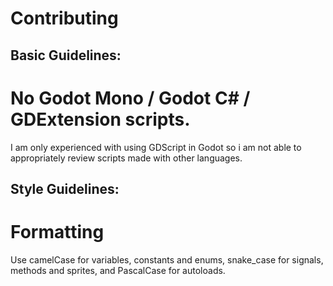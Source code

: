 # Contributing

## Basic Guidelines:

# No Godot Mono / Godot C# / GDExtension scripts.
I am only experienced with using GDScript in Godot so i am not able to appropriately review scripts made with other languages.

## Style Guidelines:

# Formatting
Use camelCase for variables, constants and enums, snake_case for signals, methods and sprites, and PascalCase for autoloads.


